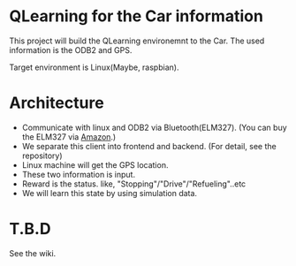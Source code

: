 # QLearning for the Car information

This project will build the QLearning environemnt to the Car. The used information
is the ODB2 and GPS.

Target environment is Linux(Maybe, raspbian).

# Architecture

 * Communicate with linux and ODB2 via Bluetooth(ELM327).
   (You can buy the ELM327 via [Amazon](https://www.amazon.com/gp/product/B0746H9Y9Z/).)
 * We separate this client into frontend and backend. (For detail, see the repository)
 * Linux machine will get the GPS location.
 * These two information is input.
 * Reward is the status. like, "Stopping"/"Drive"/"Refueling"..etc
 * We will learn this state by using simulation data.

# T.B.D

 See the wiki.
